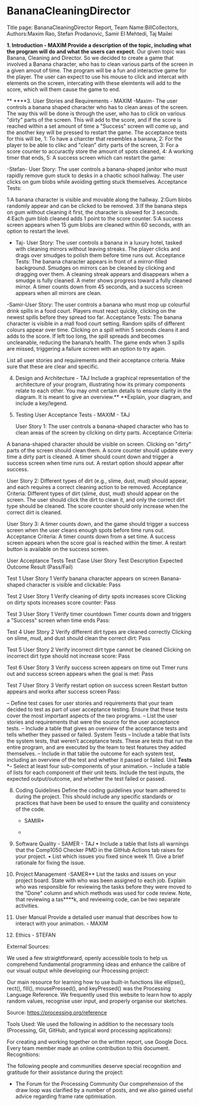 # BananaCleaningDirector
Title page: BananaCleaningDirector Report, Team Name:BillCollectors, Authors:Maxim Rao, Stefan Prodanovic, Samir El Mehtedi, Taj Mailei

**1. Introduction - MAXIM
Provide a description of the topic, including what the program will do and what the users can expect.**
Our given topic was Banana, Cleaning and Director. So we decided to create a game that involved a Banana character, who has to clean various parts of the screen in a given amout of time. The program will be a fun and interactive game for the player. The user can expect to use his mouse to click and intercat with elements on the screen, intercating with these elemtents will add to the score, which will them cause the game to end. 


**
****3. User Stories and Requirements - MAXIM
-Maxim- The user controls a banana shaped character who has to clean areas of the screen. The way this will be done is through the user, who has to click on various "dirty" parts of the screen. This will add to the score, and if the score is reached within a set amount of time a "Success" screen will come up, and the another key will be pressed to restart the game. 
The acceptance tests for this will be, 
1: To have a charcter that resembles a banana, 
2: For the player to be able to clikc and "clean" dirty parts of the screen,
3: For a score counter to accuractly store the amount of spots cleaned,
4: A working timer that ends, 
5: A success screen which can restart the game:

-Stefan- User Story:
The user controls a banana-shaped janitor who must rapidly remove gum stuck to desks in a chaotic school hallway. The user clicks on gum blobs while avoiding getting stuck themselves.
Acceptance Tests: 

1:A banana character is visible and movable along the hallway.
2:Gum blobs randomly appear and can be clicked to be removed.
3:If the banana steps on gum without cleaning it first, the character is slowed for 3 seconds.
4:Each gum blob cleaned adds 1 point to the score counter.
5:A success screen appears when 15 gum blobs are cleaned within 60 seconds, with an option to restart the level.

- Taj- User Story:
The user controls a banana in a luxury hotel, tasked with cleaning mirrors without leaving streaks. The player clicks and drags over smudges to polish them before time runs out.
Acceptance Tests:
The banana character appears in front of a mirror-filled background.
Smudges on mirrors can be cleaned by clicking and dragging over them.
A cleaning streak appears and disappears when a smudge is fully cleaned.
A meter shows progress toward a fully cleaned mirror.
A timer counts down from 45 seconds, and a success screen appears when all mirrors are clean.

-Samir-User Story:
The user controls a banana who must mop up colourful drink spills in a food court. Players must react quickly, clicking on the newest spills before they spread too far.
Acceptance Tests:
The banana character is visible in a mall food court setting.
Random spills of different colours appear over time.
Clicking on a spill within 5 seconds cleans it and adds to the score.
If left too long, the spill spreads and becomes uncleanable, reducing the banana’s health.
The game ends when 3 spills are missed, triggering a failure screen with an option to try again.

List all user stories and requirements and their acceptance criteria. Make sure that these are clear and specific.


4. Design and Architecture - TAJ
Include a graphical representation of the architecture of your program, illustrating how its primary components relate to each other. You may omit certain details to ensure clarity in the diagram. It is meant to give an overview.**
**Explain, your diagram, and include a key/legend.





6. Testing User Acceptance Tests - MAXIM - TAJ

   User Story 1:
The user controls a banana-shaped character who has to clean areas of the screen by clicking on dirty parts.
Acceptance Criteria:

A banana-shaped character should be visible on screen.
Clicking on "dirty" parts of the screen should clean them.
A score counter should update every time a dirty part is cleaned.
A timer should count down and trigger a success screen when time runs out.
A restart option should appear after success.

User Story 2:
Different types of dirt (e.g., slime, dust, mud) should appear, and each requires a correct cleaning action to be removed.
Acceptance Criteria:
Different types of dirt (slime, dust, mud) should appear on the screen.
The user should click the dirt to clean it, and only the correct dirt type should be cleaned.
The score counter should only increase when the correct dirt is cleaned.

User Story 3:
A timer counts down, and the game should trigger a success screen when the user cleans enough spots before time runs out.
Acceptance Criteria:
A timer counts down from a set time.
A success screen appears when the score goal is reached within the timer.
A restart button is available on the success screen.


User Acceptance Tests
Test Case	User Story	Test Description	Expected Outcome	Result (Pass/Fail)

Test 1	User Story 1	Verify banana character appears on screen	Banana-shaped character is visible and clickable:	Pass

Test 2	User Story 1	Verify cleaning of dirty spots increases score	Clicking on dirty spots increases score counter:	Pass

Test 3	User Story 1	Verify timer countdown	Timer counts down and triggers a "Success" screen when time ends	Pass:

Test 4	User Story 2	Verify different dirt types are cleaned correctly	Clicking on slime, mud, and dust should clean the correct dirt:	Pass

Test 5	User Story 2	Verify incorrect dirt type cannot be cleaned	Clicking on incorrect dirt type should not increase score:	Pass
   
Test 6	User Story 3	Verify success screen appears on time out	Timer runs out and success screen appears when the goal is met:	Pass

Test 7	User Story 3	Verify restart option on success screen	Restart button appears and works after success screen	Pass:




– Define test cases for user stories and requirements that your team decided to test as part of user acceptance testing. Ensure that these tests cover the most important aspects of the two programs.
– List the user stories and requirements that were the source for the user acceptance tests.
– Include a table that gives an overview of the acceptance tests and tells whether they passed or
failed. System Tests
– Include a table that lists the system tests, that weren’t acceptance tests. These are tests that run the entire program, and are executed by the team to test features they added themselves.
– Include in that table the outcome for each system test, including an overview of the test and whether it passed or failed.
Unit **Tests**
*– Select at least four sub-components of your animation.
– Include a table of lists for each component of their unit tests. Include the test inputs, the expected
output/outcome, and whether the test failed or passed.



8. Coding Guidelines Define the coding guidelines your team adhered to during the project. This should include any specific standards or practices that have been be used to ensure the quality and consistency of the code.
   - SAMIR*
  
   - 
9. Software Quality - SAMER - TAJ
• Include a table that lists all warnings that the Comp1050 Checker PMD in the GitHub Actions tab raises for your project.
• List which issues you fixed since week 11. Give a brief rationale for fixing the issue.



10. Project Management -SAMER**
List the tasks and issues on your project board. State with who was been assigned to each job. Explain who was responsible for reviewing the tasks before they were moved to the "Done" column and which methods was used for code review. Note, that reviewing a tas****k, and reviewing code, can be two separate activities.


11. User Manual Provide a detailed user manual that describes how to interact with your animation. - MAXIM

    
12. Ethics - STEFAN

External Sources:

We used a few straightforward, openly accessible tools to help us comprehend fundamental programming ideas and enhance the calibre of our visual output while developing our Processing project:

Our main resource for learning how to use built-in functions like ellipse(), rect(), fill(), mousePressed(), and keyPressed() was the Processing Language Reference. We frequently used this website to learn how to apply random values, recognise user input, and properly organise our sketches.

Source: https://processing.org/reference

Tools Used:
We used the following in addition to the necessary tools (Processing, Git, GitHub, and typical word processing applications):

For creating and working together on the written report, use Google Docs. Every team member made an online contribution to this document.
Recognitions:

The following people and communities deserve special recognition and gratitude for their assistance during the project:

* The Forum for the Processing Community Our comprehension of the draw loop was clarified by a number of posts, and we also gained useful advice regarding frame rate optimisation.




